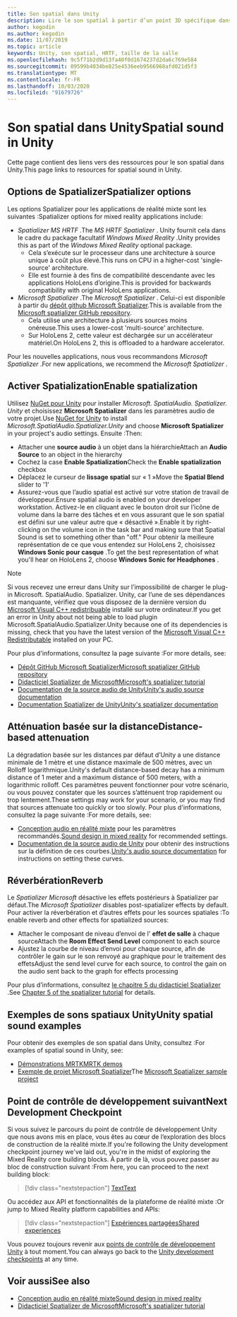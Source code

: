 ```yaml
---
title: Son spatial dans Unity
description: Lire le son spatial à partir d’un point 3D spécifique dans votre scène Unity.
author: kegodin
ms.author: kegodin
ms.date: 11/07/2019
ms.topic: article
keywords: Unity, son spatial, HRTF, taille de la salle
ms.openlocfilehash: 9c5f71b2d9d13fa40f0d1674237d2da6c769e584
ms.sourcegitcommit: 09599b4034be825e4536eeb9566968afd021d5f3
ms.translationtype: MT
ms.contentlocale: fr-FR
ms.lasthandoff: 10/03/2020
ms.locfileid: "91679726"
---
```

# <a name="spatial-sound-in-unity"></a><span data-ttu-id="1cd15-104">Son spatial dans Unity</span><span class="sxs-lookup"><span data-stu-id="1cd15-104">Spatial sound in Unity</span></span>

<span data-ttu-id="1cd15-105">Cette page contient des liens vers des ressources pour le son spatial dans Unity.</span><span class="sxs-lookup"><span data-stu-id="1cd15-105">This page links to resources for spatial sound in Unity.</span></span>

## <a name="spatializer-options"></a><span data-ttu-id="1cd15-106">Options de Spatializer</span><span class="sxs-lookup"><span data-stu-id="1cd15-106">Spatializer options</span></span>
<span data-ttu-id="1cd15-107">Les options Spatializer pour les applications de réalité mixte sont les suivantes :</span><span class="sxs-lookup"><span data-stu-id="1cd15-107">Spatializer options for mixed reality applications include:</span></span>
* <span data-ttu-id="1cd15-108">*Spatializer MS HRTF* .</span><span class="sxs-lookup"><span data-stu-id="1cd15-108">The *MS HRTF Spatializer* .</span></span> <span data-ttu-id="1cd15-109">Unity fournit cela dans le cadre du package facultatif *Windows Mixed Reality* .</span><span class="sxs-lookup"><span data-stu-id="1cd15-109">Unity provides this as part of the *Windows Mixed Reality* optional package.</span></span>
  * <span data-ttu-id="1cd15-110">Cela s’exécute sur le processeur dans une architecture à source unique à coût plus élevé.</span><span class="sxs-lookup"><span data-stu-id="1cd15-110">This runs on CPU in a higher-cost 'single-source' architecture.</span></span>
  * <span data-ttu-id="1cd15-111">Elle est fournie à des fins de compatibilité descendante avec les applications HoloLens d’origine.</span><span class="sxs-lookup"><span data-stu-id="1cd15-111">This is provided for backwards compatibility with original HoloLens applications.</span></span>
* <span data-ttu-id="1cd15-112">*Microsoft Spatializer* .</span><span class="sxs-lookup"><span data-stu-id="1cd15-112">The *Microsoft Spatializer* .</span></span> <span data-ttu-id="1cd15-113">Celui-ci est disponible à partir du [dépôt github Microsoft Spatializer](https://github.com/microsoft/spatialaudio-unity).</span><span class="sxs-lookup"><span data-stu-id="1cd15-113">This is available from the [Microsoft spatializer GitHub repository](https://github.com/microsoft/spatialaudio-unity).</span></span>
  * <span data-ttu-id="1cd15-114">Cela utilise une architecture à plusieurs sources moins onéreuse.</span><span class="sxs-lookup"><span data-stu-id="1cd15-114">This uses a lower-cost 'multi-source' architecture.</span></span>
  * <span data-ttu-id="1cd15-115">Sur HoloLens 2, cette valeur est déchargée sur un accélérateur matériel.</span><span class="sxs-lookup"><span data-stu-id="1cd15-115">On HoloLens 2, this is offloaded to a hardware accelerator.</span></span>

<span data-ttu-id="1cd15-116">Pour les nouvelles applications, nous vous recommandons *Microsoft Spatializer* .</span><span class="sxs-lookup"><span data-stu-id="1cd15-116">For new applications, we recommend the *Microsoft Spatializer* .</span></span>

## <a name="enable-spatialization"></a><span data-ttu-id="1cd15-117">Activer Spatialization</span><span class="sxs-lookup"><span data-stu-id="1cd15-117">Enable spatialization</span></span>

<span data-ttu-id="1cd15-118">Utilisez [NuGet pour Unity](https://github.com/GlitchEnzo/NuGetForUnity/releases/latest) pour installer _Microsoft. SpatialAudio. Spatializer. Unity_ et choisissez **Microsoft Spatializer** dans les paramètres audio de votre projet.</span><span class="sxs-lookup"><span data-stu-id="1cd15-118">Use [NuGet for Unity](https://github.com/GlitchEnzo/NuGetForUnity/releases/latest) to install _Microsoft.SpatialAudio.Spatializer.Unity_ and choose **Microsoft Spatializer** in your project's audio settings.</span></span> <span data-ttu-id="1cd15-119">Ensuite :</span><span class="sxs-lookup"><span data-stu-id="1cd15-119">Then:</span></span>
* <span data-ttu-id="1cd15-120">Attacher une **source audio** à un objet dans la hiérarchie</span><span class="sxs-lookup"><span data-stu-id="1cd15-120">Attach an **Audio Source** to an object in the hierarchy</span></span>
* <span data-ttu-id="1cd15-121">Cochez la case **Enable Spatialization**</span><span class="sxs-lookup"><span data-stu-id="1cd15-121">Check the **Enable spatialization** checkbox</span></span>
* <span data-ttu-id="1cd15-122">Déplacez le curseur de **lissage spatial** sur « 1 »</span><span class="sxs-lookup"><span data-stu-id="1cd15-122">Move the **Spatial Blend** slider to '1'</span></span>
* <span data-ttu-id="1cd15-123">Assurez-vous que l’audio spatial est activé sur votre station de travail de développeur.</span><span class="sxs-lookup"><span data-stu-id="1cd15-123">Ensure spatial audio is enabled on your developer workstation.</span></span> <span data-ttu-id="1cd15-124">Activez-le en cliquant avec le bouton droit sur l’icône de volume dans la barre des tâches et en vous assurant que le son spatial est défini sur une valeur autre que « désactivé ».</span><span class="sxs-lookup"><span data-stu-id="1cd15-124">Enable it by right-clicking on the volume icon in the task bar and making sure that Spatial Sound is set to something other than "off."</span></span> <span data-ttu-id="1cd15-125">Pour obtenir la meilleure représentation de ce que vous entendez sur HoloLens 2, choisissez **Windows Sonic pour casque** .</span><span class="sxs-lookup"><span data-stu-id="1cd15-125">To get the best representation of what you'll hear on HoloLens 2, choose **Windows Sonic for Headphones** .</span></span>

>[!NOTE]
><span data-ttu-id="1cd15-126">Si vous recevez une erreur dans Unity sur l’impossibilité de charger le plug-in Microsoft. SpatialAudio. Spatializer. Unity, car l’une de ses dépendances est manquante, vérifiez que vous disposez de la dernière version du [Microsoft Visual C++ redistribuable](https://support.microsoft.com/en-us/help/2977003/the-latest-supported-visual-c-downloads) installé sur votre ordinateur.</span><span class="sxs-lookup"><span data-stu-id="1cd15-126">If you get an error in Unity about not being able to load plugin Microsoft.SpatialAudio.Spatializer.Unity because one of its dependencies is missing, check that you have the latest version of the [Microsoft Visual C++ Redistributable](https://support.microsoft.com/en-us/help/2977003/the-latest-supported-visual-c-downloads) installed on your PC.</span></span>

<span data-ttu-id="1cd15-127">Pour plus d'informations, consultez la page suivante :</span><span class="sxs-lookup"><span data-stu-id="1cd15-127">For more details, see:</span></span>
* [<span data-ttu-id="1cd15-128">Dépôt GitHub Microsoft Spatializer</span><span class="sxs-lookup"><span data-stu-id="1cd15-128">Microsoft spatializer GitHub repository</span></span>](https://github.com/microsoft/spatialaudio-unity)
* [<span data-ttu-id="1cd15-129">Didacticiel Spatializer de Microsoft</span><span class="sxs-lookup"><span data-stu-id="1cd15-129">Microsoft's spatializer tutorial</span></span>](tutorials/unity-spatial-audio-ch1.md)
* [<span data-ttu-id="1cd15-130">Documentation de la source audio de Unity</span><span class="sxs-lookup"><span data-stu-id="1cd15-130">Unity's audio source documentation</span></span>](https://docs.unity3d.com/2019.3/Documentation/Manual/class-AudioSource.html)
* [<span data-ttu-id="1cd15-131">Documentation Spatializer de Unity</span><span class="sxs-lookup"><span data-stu-id="1cd15-131">Unity's spatializer documentation</span></span>](https://docs.unity3d.com/Manual/VRAudioSpatializer.html)

## <a name="distance-based-attenuation"></a><span data-ttu-id="1cd15-132">Atténuation basée sur la distance</span><span class="sxs-lookup"><span data-stu-id="1cd15-132">Distance-based attenuation</span></span>
<span data-ttu-id="1cd15-133">La dégradation basée sur les distances par défaut d’Unity a une distance minimale de 1 mètre et une distance maximale de 500 mètres, avec un Rolloff logarithmique.</span><span class="sxs-lookup"><span data-stu-id="1cd15-133">Unity's default distance-based decay has a minimum distance of 1 meter and a maximum distance of 500 meters, with a logarithmic rolloff.</span></span> <span data-ttu-id="1cd15-134">Ces paramètres peuvent fonctionner pour votre scénario, ou vous pouvez constater que les sources s’atténuent trop rapidement ou trop lentement.</span><span class="sxs-lookup"><span data-stu-id="1cd15-134">These settings may work for your scenario, or you may find that sources attenuate too quickly or too slowly.</span></span> <span data-ttu-id="1cd15-135">Pour plus d'informations, consultez la page suivante :</span><span class="sxs-lookup"><span data-stu-id="1cd15-135">For more details, see:</span></span>
* <span data-ttu-id="1cd15-136">[Conception audio en réalité mixte](../../design/spatial-sound-design.md) pour les paramètres recommandés.</span><span class="sxs-lookup"><span data-stu-id="1cd15-136">[Sound design in mixed reality](../../design/spatial-sound-design.md) for recommended settings.</span></span>
* <span data-ttu-id="1cd15-137">[Documentation de la source audio de Unity](https://docs.unity3d.com/2019.3/Documentation/Manual/class-AudioSource.html) pour obtenir des instructions sur la définition de ces courbes.</span><span class="sxs-lookup"><span data-stu-id="1cd15-137">[Unity's audio source documentation](https://docs.unity3d.com/2019.3/Documentation/Manual/class-AudioSource.html) for instructions on setting these curves.</span></span>

## <a name="reverb"></a><span data-ttu-id="1cd15-138">Réverbération</span><span class="sxs-lookup"><span data-stu-id="1cd15-138">Reverb</span></span>
<span data-ttu-id="1cd15-139">Le _Spatializer Microsoft_ désactive les effets postérieurs à Spatializer par défaut.</span><span class="sxs-lookup"><span data-stu-id="1cd15-139">The _Microsoft Spatializer_ disables post-spatializer effects by default.</span></span> <span data-ttu-id="1cd15-140">Pour activer la réverbération et d’autres effets pour les sources spatiales :</span><span class="sxs-lookup"><span data-stu-id="1cd15-140">To enable reverb and other effects for spatialized sources:</span></span>
* <span data-ttu-id="1cd15-141">Attacher le composant de niveau d’envoi de l' **effet de salle** à chaque source</span><span class="sxs-lookup"><span data-stu-id="1cd15-141">Attach the **Room Effect Send Level** component to each source</span></span>
* <span data-ttu-id="1cd15-142">Ajustez la courbe de niveau d’envoi pour chaque source, afin de contrôler le gain sur le son renvoyé au graphique pour le traitement des effets</span><span class="sxs-lookup"><span data-stu-id="1cd15-142">Adjust the send level curve for each source, to control the gain on the audio sent back to the graph for effects processing</span></span>

<span data-ttu-id="1cd15-143">Pour plus d’informations, consultez [le chapitre 5 du didacticiel Spatializer](tutorials/unity-spatial-audio-ch5.md) .</span><span class="sxs-lookup"><span data-stu-id="1cd15-143">See [Chapter 5 of the spatializer tutorial](tutorials/unity-spatial-audio-ch5.md) for details.</span></span>

## <a name="unity-spatial-sound-examples"></a><span data-ttu-id="1cd15-144">Exemples de sons spatiaux Unity</span><span class="sxs-lookup"><span data-stu-id="1cd15-144">Unity spatial sound examples</span></span>
<span data-ttu-id="1cd15-145">Pour obtenir des exemples de son spatial dans Unity, consultez :</span><span class="sxs-lookup"><span data-stu-id="1cd15-145">For examples of spatial sound in Unity, see:</span></span>
* [<span data-ttu-id="1cd15-146">Démonstrations MRTK</span><span class="sxs-lookup"><span data-stu-id="1cd15-146">MRTK demos</span></span>](https://github.com/microsoft/MixedRealityToolkit-Unity/tree/mrtk_release/Assets/MixedRealityToolkit.Examples/Demos/Audio)
* <span data-ttu-id="1cd15-147">[Exemple de projet Microsoft Spatializer](https://github.com/microsoft/spatialaudio-unity/tree/master/Samples/MicrosoftSpatializerSample)</span><span class="sxs-lookup"><span data-stu-id="1cd15-147">The [Microsoft Spatializer sample project](https://github.com/microsoft/spatialaudio-unity/tree/master/Samples/MicrosoftSpatializerSample)</span></span>

## <a name="next-development-checkpoint"></a><span data-ttu-id="1cd15-148">Point de contrôle de développement suivant</span><span class="sxs-lookup"><span data-stu-id="1cd15-148">Next Development Checkpoint</span></span>

<span data-ttu-id="1cd15-149">Si vous suivez le parcours du point de contrôle de développement Unity que nous avons mis en place, vous êtes au cœur de l’exploration des blocs de construction de la réalité mixte.</span><span class="sxs-lookup"><span data-stu-id="1cd15-149">If you're following the Unity development checkpoint journey we've laid out, you're in the midst of exploring the Mixed Reality core building blocks.</span></span> <span data-ttu-id="1cd15-150">À partir de là, vous pouvez passer au bloc de construction suivant :</span><span class="sxs-lookup"><span data-stu-id="1cd15-150">From here, you can proceed to the next building block:</span></span>

> [!div class="nextstepaction"]
> [<span data-ttu-id="1cd15-151">Text</span><span class="sxs-lookup"><span data-stu-id="1cd15-151">Text</span></span>](text-in-unity.md)

<span data-ttu-id="1cd15-152">Ou accédez aux API et fonctionnalités de la plateforme de réalité mixte :</span><span class="sxs-lookup"><span data-stu-id="1cd15-152">Or jump to Mixed Reality platform capabilities and APIs:</span></span>

> [!div class="nextstepaction"]
> [<span data-ttu-id="1cd15-153">Expériences partagées</span><span class="sxs-lookup"><span data-stu-id="1cd15-153">Shared experiences</span></span>](shared-experiences-in-unity.md)

<span data-ttu-id="1cd15-154">Vous pouvez toujours revenir aux [points de contrôle de développement Unity](unity-development-overview.md#2-core-building-blocks) à tout moment.</span><span class="sxs-lookup"><span data-stu-id="1cd15-154">You can always go back to the [Unity development checkpoints](unity-development-overview.md#2-core-building-blocks) at any time.</span></span>

## <a name="see-also"></a><span data-ttu-id="1cd15-155">Voir aussi</span><span class="sxs-lookup"><span data-stu-id="1cd15-155">See also</span></span>
* [<span data-ttu-id="1cd15-156">Conception audio en réalité mixte</span><span class="sxs-lookup"><span data-stu-id="1cd15-156">Sound design in mixed reality</span></span>](../../design/spatial-sound-design.md)
* [<span data-ttu-id="1cd15-157">Didacticiel Spatializer de Microsoft</span><span class="sxs-lookup"><span data-stu-id="1cd15-157">Microsoft's spatializer tutorial</span></span>](tutorials/unity-spatial-audio-ch1.md)

